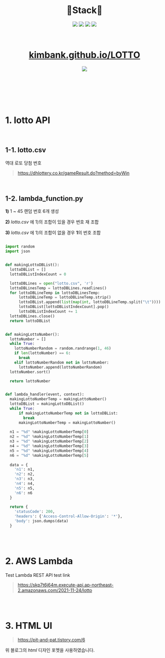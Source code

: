 <!-- <img src="https://img.shields.io/badge/브랜드 이름-색상 코드?style=flat-square&logo=브랜드이름&logoColor=white"/> -->
<!-- $ 참고 링크 $ https://simpleicons.org/ -->
<!-- *주의* 색상코드 입력시에 '#' 빼야함 -->

<h1 align="center"> 🔨Stack🔨 </h1>

<p align="center">
  <a><img src="https://img.shields.io/badge/Python-3776AB?style=flat-square&logo=python&logoColor=white"/></a>
  <a><img src="https://img.shields.io/badge/Javascript-F7DF1E?style=flat-square&logo=javascript&logoColor=white"/></a>
  <a><img src="https://img.shields.io/badge/HTML-E34F26?style=flat-square&logo=html5&logoColor=white"/></a>
  <a><img src="https://img.shields.io/badge/AWS-232F3E?style=flat-square&logo=AmazonAWS&logoColor=white"/></a>
</p>
</br>
<h1 align="center"> 
  <a href="https://kimbank.github.io/LOTTO/" target="blank">kimbank.github.io/LOTTO</a>
</h1>
<p align="center"><img src="https://hits.seeyoufarm.com/api/count/incr/badge.svg?url=https%3A%2F%2Flotto.goldbank.dev&count_bg=%2379C83D&title_bg=%23555555&icon=&icon_color=%23E7E7E7&title=%EB%B0%A9%EB%AC%B8%EC%9E%90&edge_flat=false"/></p>
</br></br></br></br></br>

# 1. lotto API

</br>

## 1-1. lotto.csv
역대 로또 당첨 번호

> https://dhlottery.co.kr/gameResult.do?method=byWin

</br>

## 1-2. lambda_function.py

**1)** 1 ~ 45 랜덤 번호 6개 생성

**2)** *lotto.csv* 에 1)의 조합이 있을 경우 번호 재 조합

**3)** *lotto.csv* 에 1)의 조합이 없을 경우 **1**의 번호 조합 

```python

import random
import json


def makingLottoDBList():
  lottoDBList = []
  lottoDBListIndexCount = 0

  lottoDBLines = open("lotto.csv", 'r')
  lottoDBLinesTemp = lottoDBLines.readlines()
  for lottoDBLineTemp in lottoDBLinesTemp:
      lottoDBLineTemp = lottoDBLineTemp.strip()
      lottoDBList.append(list(map(int, lottoDBLineTemp.split("\t"))))
      lottoDBList[lottoDBListIndexCount].pop()
      lottoDBListIndexCount += 1
  lottoDBLines.close()
  return lottoDBList


def makingLottoNumber():
  lottoNumber = []
  while True:
    lottoNumberRandom = random.randrange(1, 46)
    if len(lottoNumber) == 6: 
      break
    elif lottoNumberRandom not in lottoNumber: 
      lottoNumber.append(lottoNumberRandom)
  lottoNumber.sort()

  return lottoNumber


def lambda_handler(event, context):
  makingLottoNumberTemp = makingLottoNumber()
  lottoDBList = makingLottoDBList()
  while True:
      if makingLottoNumberTemp not in lottoDBList:
        break
      makingLottoNumberTemp = makingLottoNumber()
      
  n1 = "%d" %makingLottoNumberTemp[0]
  n2 = "%d" %makingLottoNumberTemp[1]
  n3 = "%d" %makingLottoNumberTemp[2]
  n4 = "%d" %makingLottoNumberTemp[3]
  n5 = "%d" %makingLottoNumberTemp[4]
  n6 = "%d" %makingLottoNumberTemp[5]
  
  data = {
    'n1': n1,
    'n2': n2,
    'n3': n3,
    'n4': n4,
    'n5': n5,
    'n6': n6
  }
  
  return {
    'statusCode': 200,
    'headers': {'Access-Control-Allow-Origin': '*'},
    'body': json.dumps(data)
  }

```


</br></br>

# 2. AWS Lambda

Test Lambda REST API test link

> https://skp7t6j64m.execute-api.ap-northeast-2.amazonaws.com/2021-11-24/lotto

</br></br>

# 3. HTML UI

> https://pit-and-pat.tistory.com/6

위 블로그의 *html* 디자인 포멧을 사용하였습니다.

</br></br>
